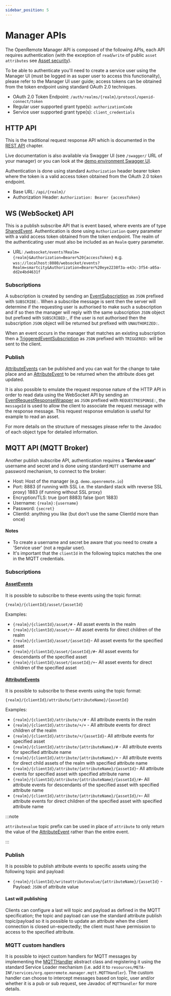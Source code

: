 ```yaml
---
sidebar_position: 5
---
```


# Manager APIs

The OpenRemote Manager API is composed of the following APIs, each API requires authentication (with the exception of `read`/`write` of public `asset` `attributes` see [Asset security](identity-and-security/asset-security.md)).

To be able to authenticate you'll need to create a service user using the Manager UI (must be logged in as super user to access this functionality), please refer to the Manager UI user guide; access tokens can be obtained from the token endpoint using standard OAuth 2.0 techniques.

* OAuth 2.0 Token Endpoint: `/auth/realms/{realm}/protocol/openid-connect/token`
* Regular user supported grant type(s): `authorizationCode`
* Service user supported grant type(s): `client_credentials`

## HTTP API
This is the traditional request response API which is documented in the [REST API](/docs/category/rest-api) chapter.

Live documentation is also available via Swagger UI (see `/swagger/` URL of your manager) or you can look at the [demo environment Swagger UI](https://demo.openremote.io/swagger/).

Authentication is done using standard `Authorization` header bearer token where the token is a valid access token obtained from the OAuth 2.0 token endpoint.

* Base URL: `/api/{realm}/`
* Authorization Header:  `Authorization: Bearer {accessToken}`

## WS (WebSocket) API
This is a publish subscribe API that is event based, where events are of type [SharedEvent](https://github.com/openremote/openremote/blob/master/model/src/main/java/org/openremote/model/event/shared/SharedEvent.java). Authentication is done using `Authorization` query parameter with a valid access token obtained from the token endpoint. The realm of the authenticating user must also be included as an `Realm` query parameter.

* URL: `/websocket/events?Realm={realm}&Authorization=Bearer%20{accessToken}`
e.g. `wss://localhost:8080/websocket/events?Realm=smartcity&Authorization=Bearer%20eye2238f3a-e43c-3f54-a05a-dd2e4bd4631f`

### Subscriptions
A subscription is created by sending an [EventSubscription](https://github.com/openremote/openremote/blob/master/model/src/main/java/org/openremote/model/event/shared/EventSubscription.java) as `JSON` prefixed with `SUBSCRIBE:`. When a subscribe message is sent then the server will determine if the requesting user is authorised to make such a subscription and if so then the manager will reply with the same subscription `JSON` object but prefixed with `SUBSCRIBED:`, if the user is not authorised then the subscription `JSON` object will be returned but prefixed with `UNAUTHORIZED:`.

When an event occurs in the manager that matches an existing subscription then a [TriggeredEventSubscription](https://github.com/openremote/openremote/blob/master/model/src/main/java/org/openremote/model/event/TriggeredEventSubscription.java) as `JSON` prefixed with `TRIGGERED:` will be sent to the client.

### Publish
[AttributeEvents](https://github.com/openremote/openremote/blob/master/model/src/main/java/org/openremote/model/attribute/AttributeEvent.java) can be published and you can wait for the change to take place and an [AttributeEvent](https://github.com/openremote/openremote/blob/master/model/src/main/java/org/openremote/model/attribute/AttributeEvent.java) to be returned when the attribute does get updated.

It is also possible to emulate the request response nature of the HTTP API in order to read data using the WebSocket API by sending an [EventRequestResponseWrapper](https://github.com/openremote/openremote/blob/master/model/src/main/java/org/openremote/model/event/shared/EventRequestResponseWrapper.java) as `JSON` prefixed with `REQUESTRESPONSE:`, the `messageId` is used to allow the client to associate the request message with the response message. This request response emulation is useful for example to read an asset.

For more details on the structure of messages please refer to the Javadoc of each object type for detailed information.

## MQTT API (MQTT Broker)
Another publish subscribe API, authentication requires a **'Service user'** username and secret and is done using standard `MQTT` username and password mechanism, to connect to the broker:

* Host: Host of the manager (e.g. `demo.openremote.io`)
* Port: 8883 (if running with SSL i.e. the standard stack with reverse SSL proxy) 1883 (if running without SSL proxy)
* Encryption/TLS: true (port 8883) false (port 1883)
* Username: `{realm}:{username}`
* Password: `{secret}`
* ClientId: anything you like (but don't use the same ClientId more than once)

#### Notes
* To create a username and secret be aware that you need to create a 'Service user' (not a regular user). 
* It's important that the `clientId` in the following topics matches the one in the MQTT credentials.

### Subscriptions
#### [AssetEvents](https://github.com/openremote/openremote/blob/master/model/src/main/java/org/openremote/model/asset/AssetEvent.java)
It is possible to subscribe to these events using the topic format:

`{realm}/{clientId}/asset/{assetId}`

Examples:

* `{realm}/{clientId}/asset/#` - All asset events in the realm
* `{realm}/{clientId}/asset/+`- All asset events for direct children of the realm
* `{realm}/{clientId}/asset/{assetId}`- All asset events for the specified asset
* `{realm}/{clientId}/asset/{assetId}/#`- All asset events for descendants of the specified asset
* `{realm}/{clientId}/asset/{assetId}/+`- All asset events for direct children of the specified asset

#### [AttributeEvents](https://github.com/openremote/openremote/blob/master/model/src/main/java/org/openremote/model/attribute/AttributeEvent.java) 
It is possible to subscribe to these events using the topic format:

`{realm}/{clientId}/attribute/{attributeName}/{assetId}`

Examples:

* `{realm}/{clientId}/attribute/+/#` - All attribute events in the realm
* `{realm}/{clientId}/attribute/+/+` - All attribute events for direct children of the realm
* `{realm}/{clientId}/attribute/+/{assetId}`- All attribute events for specified asset
* `{realm}/{clientId}/attribute/{attributeName}/#` - All attribute events for specified attribute name
* `{realm}/{clientId}/attribute/{attributeName}/+` - All attribute events for direct child assets of the realm with specified attribute name
* `{realm}/{clientId}/attribute/{attributeName}/{assetId}`- All attribute events for specified asset with specified attribute name
* `{realm}/{clientId}/attribute/{attributeName}/{assetId}/#`- All attribute events for descendants of the specified asset with specified attribute name
* `{realm}/{clientId}/attribute/{attributeName}/{assetId}/+`- All attribute events for direct children of the specified asset with specified attribute name

:::note

`attributevalue` topic prefix can be used in place of `attribute` to only return the value of the [AttributeEvent](https://github.com/openremote/openremote/blob/master/model/src/main/java/org/openremote/model/attribute/AttributeEvent.java) rather than the entire event.

:::

### Publish
It is possible to publish attribute events to specific assets using the following topic and payload:

* `{realm}/{clientId}/writeattributevalue/{attributeName}/{assetId}` - Payload: `JSON` of attribute value

#### Last will publishing
Clients can configure a last will topic and payload as defined in the MQTT specification; the topic and payload can use the standard attribute publish topic/payload so it is possible to update an attribute when the client connection is closed un-expectedly; the client must have permission to access to the specified attribute.

### MQTT custom handlers
It is possible to inject custom handlers for MQTT messages by implementing the [MQTTHandler](https://github.com/openremote/openremote/blob/master/manager/src/main/java/org/openremote/manager/mqtt/MQTTHandler.java) abstract class and registering it using the standard Service Loader mechanism (i.e. add it to `resources/META-INF/services/org.openremote.manager.mqtt.MQTTHandler`). The custom handler can choose to intercept messages based on topic, user and/or whether it is a pub or sub request, see Javadoc of `MQTTHandler` for more details.
